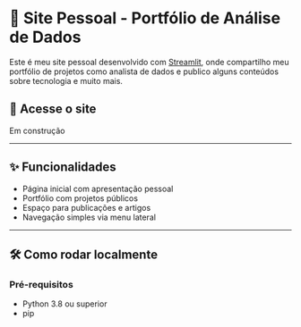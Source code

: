# 🧠 Site Pessoal - Portfólio de Análise de Dados

Este é meu site pessoal desenvolvido com [Streamlit](https://streamlit.io/), onde compartilho meu portfólio de projetos como analista de dados e publico alguns conteúdos sobre tecnologia e muito mais.

## 🔗 Acesse o site

Em construção

---

## ✨ Funcionalidades

- Página inicial com apresentação pessoal
- Portfólio com projetos públicos
- Espaço para publicações e artigos
- Navegação simples via menu lateral

---

## 🛠️ Como rodar localmente

### Pré-requisitos

- Python 3.8 ou superior
- pip
